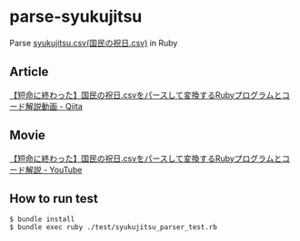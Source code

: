 # parse-syukujitsu
Parse [syukujitsu.csv(国民の祝日.csv)](http://www8.cao.go.jp/chosei/shukujitsu/gaiyou.html) in Ruby

## Article

[【短命に終わった】国民の祝日\.csvをパースして変換するRubyプログラムとコード解説動画 \- Qiita](http://qiita.com/jnchito/items/b8a2ed3544c1dc36fb9d)

## Movie

[【短命に終わった】国民の祝日\.csvをパースして変換するRubyプログラムとコード解説 \- YouTube](https://www.youtube.com/watch?v=h0WlWPfQ0Sw&feature=youtu.be)

## How to run test

```
$ bundle install
$ bundle exec ruby ./test/syukujitsu_parser_test.rb
```
